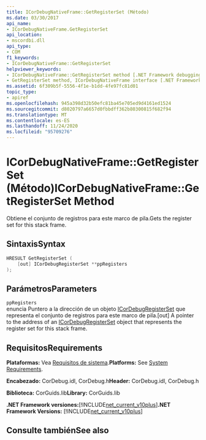 ```yaml
---
title: ICorDebugNativeFrame::GetRegisterSet (Método)
ms.date: 03/30/2017
api_name:
- ICorDebugNativeFrame.GetRegisterSet
api_location:
- mscordbi.dll
api_type:
- COM
f1_keywords:
- ICorDebugNativeFrame::GetRegisterSet
helpviewer_keywords:
- ICorDebugNativeFrame::GetRegisterSet method [.NET Framework debugging]
- GetRegisterSet method, ICorDebugNativeFrame interface [.NET Framework debugging]
ms.assetid: 6f309b5f-5556-4f1e-b1dd-4fe97fc81d01
topic_type:
- apiref
ms.openlocfilehash: 945a398d32b50efc81ba45e705ed9d4161ed1524
ms.sourcegitcommit: d8020797a6657d0fbbdff362b80300815f682f94
ms.translationtype: MT
ms.contentlocale: es-ES
ms.lasthandoff: 11/24/2020
ms.locfileid: "95709276"
---
```

# <a name="icordebugnativeframegetregisterset-method"></a><span data-ttu-id="6d713-102">ICorDebugNativeFrame::GetRegisterSet (Método)</span><span class="sxs-lookup"><span data-stu-id="6d713-102">ICorDebugNativeFrame::GetRegisterSet Method</span></span>

<span data-ttu-id="6d713-103">Obtiene el conjunto de registros para este marco de pila.</span><span class="sxs-lookup"><span data-stu-id="6d713-103">Gets the register set for this stack frame.</span></span>  
  
## <a name="syntax"></a><span data-ttu-id="6d713-104">Sintaxis</span><span class="sxs-lookup"><span data-stu-id="6d713-104">Syntax</span></span>  
  
```cpp  
HRESULT GetRegisterSet (  
    [out] ICorDebugRegisterSet **ppRegisters  
);  
```  
  
## <a name="parameters"></a><span data-ttu-id="6d713-105">Parámetros</span><span class="sxs-lookup"><span data-stu-id="6d713-105">Parameters</span></span>  

 `ppRegisters`  
 <span data-ttu-id="6d713-106">enuncia Puntero a la dirección de un objeto [ICorDebugRegisterSet](icordebugregisterset-interface.md) que representa el conjunto de registros para este marco de pila.</span><span class="sxs-lookup"><span data-stu-id="6d713-106">[out] A pointer to the address of an [ICorDebugRegisterSet](icordebugregisterset-interface.md) object that represents the register set for this stack frame.</span></span>  
  
## <a name="requirements"></a><span data-ttu-id="6d713-107">Requisitos</span><span class="sxs-lookup"><span data-stu-id="6d713-107">Requirements</span></span>  

 <span data-ttu-id="6d713-108">**Plataformas:** Vea [Requisitos de sistema](../../get-started/system-requirements.md).</span><span class="sxs-lookup"><span data-stu-id="6d713-108">**Platforms:** See [System Requirements](../../get-started/system-requirements.md).</span></span>  
  
 <span data-ttu-id="6d713-109">**Encabezado:** CorDebug.idl, CorDebug.h</span><span class="sxs-lookup"><span data-stu-id="6d713-109">**Header:** CorDebug.idl, CorDebug.h</span></span>  
  
 <span data-ttu-id="6d713-110">**Biblioteca:** CorGuids.lib</span><span class="sxs-lookup"><span data-stu-id="6d713-110">**Library:** CorGuids.lib</span></span>  
  
 <span data-ttu-id="6d713-111">**.NET Framework versiones:**[!INCLUDE[net_current_v10plus](../../../../includes/net-current-v10plus-md.md)]</span><span class="sxs-lookup"><span data-stu-id="6d713-111">**.NET Framework Versions:** [!INCLUDE[net_current_v10plus](../../../../includes/net-current-v10plus-md.md)]</span></span>  
  
## <a name="see-also"></a><span data-ttu-id="6d713-112">Consulte también</span><span class="sxs-lookup"><span data-stu-id="6d713-112">See also</span></span>
